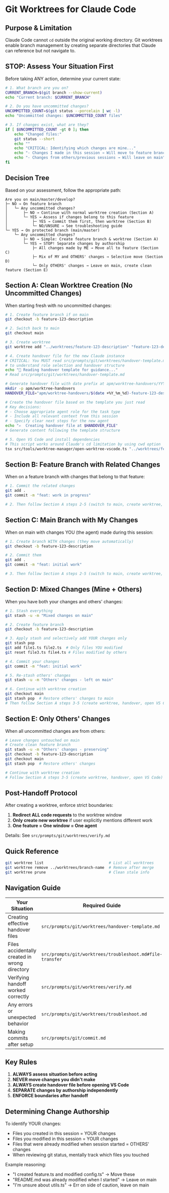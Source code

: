 # Git Worktrees for Claude Code

## Purpose & Limitation

Claude Code cannot `cd` outside the original working directory. Git worktrees enable branch management by creating separate directories that Claude can reference but not navigate to.

## STOP: Assess Your Situation First

Before taking ANY action, determine your current state:

```bash
# 1. What branch are you on?
CURRENT_BRANCH=$(git branch --show-current)
echo "Current branch: $CURRENT_BRANCH"

# 2. Do you have uncommitted changes?
UNCOMMITTED_COUNT=$(git status --porcelain | wc -l)
echo "Uncommitted changes: $UNCOMMITTED_COUNT files"

# 3. If changes exist, what are they?
if [ $UNCOMMITTED_COUNT -gt 0 ]; then
    echo "Changed files:"
    git status --short
    echo ""
    echo "CRITICAL: Identifying which changes are mine..."
    echo "- Changes I made in this session → Will move to feature branch"
    echo "- Changes from others/previous sessions → Will leave on main"
fi
```

## Decision Tree

Based on your assessment, follow the appropriate path:

```
Are you on main/master/develop?
├─ NO → On feature branch
│   └─ Any uncommitted changes?
│       ├─ NO → Continue with normal worktree creation (Section A)
│       └─ YES → Assess if changes belong to this feature
│           ├─ YES → Commit them first, then worktree (Section B)
│           └─ NO/UNSURE → See troubleshooting guide
└─ YES → On protected branch (main/master)
    └─ Any uncommitted changes?
        ├─ NO → Simple: Create feature branch & worktree (Section A)
        └─ YES → STOP! Separate changes by authorship
            ├─ All changes made by ME → Move all to feature (Section C)
            ├─ Mix of MY and OTHERS' changes → Selective move (Section D)
            └─ Only OTHERS' changes → Leave on main, create clean feature (Section E)
```

## Section A: Clean Worktree Creation (No Uncommitted Changes)

When starting fresh with no uncommitted changes:

```bash
# 1. Create feature branch if on main
git checkout -b feature-123-description

# 2. Switch back to main
git checkout main

# 3. Create worktree
git worktree add "../worktrees/feature-123-description" "feature-123-description"

# 4. Create handover file for the new Claude instance
# CRITICAL: You MUST read src/prompts/git/worktrees/handover-template.md first
# to understand role selection and handover structure
echo "📖 Reading handover template for guidance..."
# Read src/prompts/git/worktrees/handover-template.md

# Generate handover file with date prefix at apm/worktree-handovers/YYYY_MM_DD-<branch>.md
mkdir -p apm/worktree-handovers
HANDOVER_FILE="apm/worktree-handovers/$(date +%Y_%m_%d)-feature-123-description.md"

# Create the handover file based on the template you just read
# Key decisions:
# - Choose appropriate agent role for the task type
# - Include all relevant context from this session
# - Specify clear next steps for the new agent
echo "✍️  Creating handover file at $HANDOVER_FILE"
# Generate content following the template structure

# 5. Open VS Code and install dependencies
# This script works around Claude's cd limitation by using cwd option
tsx src/tools/worktree-manager/open-worktree-vscode.ts "../worktrees/feature-123-description"
```

## Section B: Feature Branch with Related Changes

When on a feature branch with changes that belong to that feature:

```bash
# 1. Commit the related changes
git add .
git commit -m "feat: work in progress"

# 2. Then follow Section A steps 2-5 (switch to main, create worktree, handover, open VS Code)
```

## Section C: Main Branch with My Changes

When on main with changes YOU (the agent) made during this session:

```bash
# 1. Create branch WITH changes (they move automatically)
git checkout -b feature-123-description

# 2. Commit them
git add .
git commit -m "feat: initial work"

# 3. Then follow Section A steps 2-5 (switch to main, create worktree, handover, open VS Code)
```

## Section D: Mixed Changes (Mine + Others)

When you have both your changes and others' changes:

```bash
# 1. Stash everything
git stash -u -m "Mixed changes on main"

# 2. Create feature branch
git checkout -b feature-123-description

# 3. Apply stash and selectively add YOUR changes only
git stash pop
git add file1.ts file2.ts  # Only files YOU modified
git reset file3.ts file4.ts # Files modified by others

# 4. Commit your changes
git commit -m "feat: initial work"

# 5. Re-stash others' changes
git stash -u -m "Others' changes - left on main"

# 6. Continue with worktree creation
git checkout main
git stash pop  # Restore others' changes to main
# Then follow Section A steps 3-5 (create worktree, handover, open VS Code)
```

## Section E: Only Others' Changes

When all uncommitted changes are from others:

```bash
# Leave changes untouched on main
# Create clean feature branch
git stash -u -m "Others' changes - preserving"
git checkout -b feature-123-description
git checkout main
git stash pop  # Restore others' changes

# Continue with worktree creation
# Follow Section A steps 3-5 (create worktree, handover, open VS Code)
```

## Post-Handoff Protocol

After creating a worktree, enforce strict boundaries:

1. **Redirect ALL code requests** to the worktree window
2. **Only create new worktree** if user explicitly mentions different work
3. **One feature = One window = One agent**

Details: See `src/prompts/git/worktrees/verify.md`

## Quick Reference

```bash
git worktree list                             # List all worktrees
git worktree remove ../worktrees/branch-name  # Remove after merge
git worktree prune                            # Clean stale info
```

## Navigation Guide

| Your Situation | Required Guide |
|----------------|----------------|
| Creating effective handover files | `src/prompts/git/worktrees/handover-template.md` |
| Files accidentally created in wrong directory | `src/prompts/git/worktrees/troubleshoot.md#file-transfer` |
| Verifying handoff worked correctly | `src/prompts/git/worktrees/verify.md` |
| Any errors or unexpected behavior | `src/prompts/git/worktrees/troubleshoot.md` |
| Making commits after setup | `src/prompts/git/commit.md` |

## Key Rules

1. **ALWAYS assess situation before acting**
2. **NEVER move changes you didn't make**
3. **ALWAYS create handover file before opening VS Code**
4. **SEPARATE changes by authorship independently**
5. **ENFORCE boundaries after handoff**

## Determining Change Authorship

To identify YOUR changes:
- Files you created in this session = YOUR changes
- Files you modified in this session = YOUR changes
- Files that were already modified when session started = OTHERS' changes
- When reviewing git status, mentally track which files you touched

Example reasoning:
- "I created feature.ts and modified config.ts" → Move these
- "README.md was already modified when I started" → Leave on main
- "I'm unsure about utils.ts" → Err on side of caution, leave on main